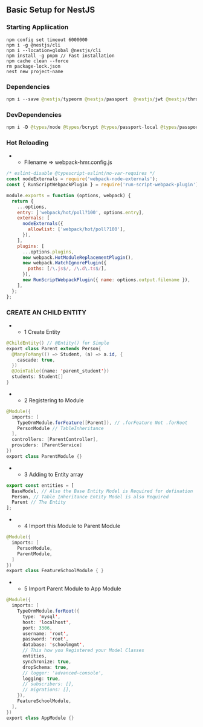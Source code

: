 ## Basic Setup for NestJS
### Starting Appliication
```shell
npm config set timeout 6000000
npm i -g @nestjs/cli
npm i --location=global @nestjs/cli
npm install -g pnpm // Fast installation
npm cache clean --force
rm package-lock.json
nest new project-name
```
### Dependencies
```java
npm i --save @nestjs/typeorm @nestjs/passport  @nestjs/jwt @nestjs/throttler typeorm mysql2 bcrypt class-validator class-transformer  passport passport-local  passport-jwt typeorm-extension joi bcrypt helmet csurf  
```
### DevDependencies
```java
npm i -D @types/node @types/bcrypt @types/passport-local @types/passport-jwt @types/express-session  @types/joi @types/bcrypt webpack-node-externals run-script-webpack-plugin webpack 
```

### Hot Reloading
* * Filename => webpack-hmr.config.js
```javascript
/* eslint-disable @typescript-eslint/no-var-requires */
const nodeExternals = require('webpack-node-externals');
const { RunScriptWebpackPlugin } = require('run-script-webpack-plugin');

module.exports = function (options, webpack) {
  return {
    ...options,
    entry: ['webpack/hot/poll?100', options.entry],
    externals: [
      nodeExternals({
        allowlist: ['webpack/hot/poll?100'],
      }),
    ],
    plugins: [
      ...options.plugins,
      new webpack.HotModuleReplacementPlugin(),
      new webpack.WatchIgnorePlugin({
        paths: [/\.js$/, /\.d\.ts$/],
      }),
      new RunScriptWebpackPlugin({ name: options.output.filename }),
    ],
  };
};
```
### CREATE AN CHILD ENTITY
* * 1 Create Entity
```java
@ChildEntity() // @Entity() for Simple
export class Parent extends Person{
  @ManyToMany(() => Student, (a) => a.id, {
    cascade: true,
  })
  @JoinTable({name: 'parent_student'})
  students: Student[]
}
```
* * 2 Registering to Module
```java
@Module({
  imports: [
    TypeOrmModule.forFeature([Parent]), // .forFeature Not .forRoot
    PersonModule // TableInheritance
  ],
  controllers: [ParentController],
  providers: [ParentService]
})
export class ParentModule {}
```
* * 3 Adding to Entity array
```typescript
export const entities = [
  BaseModel, // Also the Base Entity Model is Required for defination
  Person, // Table Inheritance Entity Model is also Required
  Parent // The Entity
];
```
* * 4 Import this Module to Parent Module
```java
@Module({
  imports: [
    PersonModule, 
    ParentModule, 
  ]
})
export class FeatureSchoolModule { }
```
* * 5 Import Parent Module to App Module
```java
@Module({
  imports: [
    TypeOrmModule.forRoot({
      type: 'mysql',
      host: 'localhost',
      port: 3306,
      username: 'root',
      password: 'root',
      database: 'schoolmgmt',
      // This how you Registered your Model Classes
      entities,
      synchronize: true,
      dropSchema: true,
      // logger: 'advanced-console',
      logging: true,
      // subscribers: [],
      // migrations: [],
    }),
    FeatureSchoolModule,
  ],
})
export class AppModule {}
```